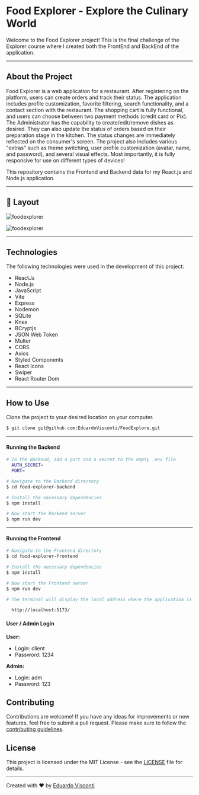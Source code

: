 # Food Explorer - Explore the Culinary World

Welcome to the Food Explorer project! This is the final challenge of the Explorer course where I created both the FrontEnd and BackEnd of the application.

---

## About the Project

Food Explorer is a web application for a restaurant. After registering on the platform, users can create orders and track their status. The application includes profile customization, favorite filtering, search functionality, and a contact section with the restaurant. The shopping cart is fully functional, and users can choose between two payment methods (credit card or Pix). The Administrator has the capability to create/edit/remove dishes as desired. They can also update the status of orders based on their preparation stage in the kitchen. The status changes are immediately reflected on the consumer's screen. The project also includes various "extras" such as theme switching, user profile customization (avatar, name, and password), and several visual effects. Most importantly, it is fully responsive for use on different types of devices!

This repository contains the Frontend and Backend data for my React.js and Node.js application.

---

## 🎨 Layout

![foodexplorer](https://i.imgur.com/mUQPGCB.png)

![foodexplorer](https://i.imgur.com/ruGPSug.png)

---

## Technologies

The following technologies were used in the development of this project:

- ReactJs
- Node.js
- JavaScript
- Vite
- Express
- Nodemon
- SQLite
- Knex
- BCryptjs
- JSON Web Token
- Multer
- CORS
- Axios
- Styled Components
- React Icons
- Swiper
- React Router Dom

---

## How to Use

Clone the project to your desired location on your computer.

```bash
$ git clone git@github.com:EduardoVisconti/FoodExplore.git
```

---

#### Running the Backend

```bash
# In the Backend, add a port and a secret to the empty .env file
  AUTH_SECRET=
  PORT=

# Navigate to the Backend directory
$ cd food-explorer-backend

# Install the necessary dependencies
$ npm install

# Now start the Backend server
$ npm run dev
```

---

#### Running the Frontend

```bash
# Navigate to the Frontend directory
$ cd food-explorer-frontend

# Install the necessary dependencies
$ npm install

# Now start the Frontend server
$ npm run dev

# The terminal will display the local address where the application is running. Simply enter the same address in your preferred browser. The address used in the project creation was this:

  http://localhost:5173/
```

#### User / Admin Login

**User:**

- Login: client
- Password: 1234

**Admin:**

- Login: adm
- Password: 123

## Contributing

Contributions are welcome! If you have any ideas for improvements or new features, feel free to submit a pull request. Please make sure to follow the [contributing guidelines](CONTRIBUTING.md).

## License

This project is licensed under the MIT License - see the [LICENSE](LICENSE) file for details.

---

Created with ❤️ by [Eduardo Visconti](https://github.com/EduardoVisconti)
